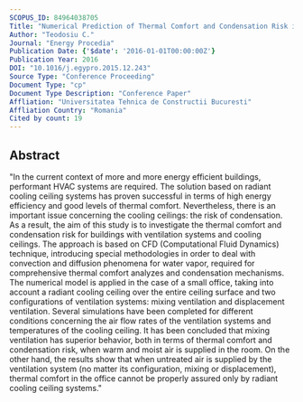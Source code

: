 ```yaml
---
SCOPUS_ID: 84964038705
Title: "Numerical Prediction of Thermal Comfort and Condensation Risk in a Ventilated Office, Equipped with a Cooling Ceiling"
Author: "Teodosiu C."
Journal: "Energy Procedia"
Publication Date: {'$date': '2016-01-01T00:00:00Z'}
Publication Year: 2016
DOI: "10.1016/j.egypro.2015.12.243"
Source Type: "Conference Proceeding"
Document Type: "cp"
Document Type Description: "Conference Paper"
Affliation: "Universitatea Tehnica de Constructii Bucuresti"
Affliation Country: "Romania"
Cited by count: 19
---
```


## Abstract
"In the current context of more and more energy efficient buildings, performant HVAC systems are required. The solution based on radiant cooling ceiling systems has proven successful in terms of high energy efficiency and good levels of thermal comfort. Nevertheless, there is an important issue concerning the cooling ceilings: the risk of condensation. As a result, the aim of this study is to investigate the thermal comfort and condensation risk for buildings with ventilation systems and cooling ceilings. The approach is based on CFD (Computational Fluid Dynamics) technique, introducing special methodologies in order to deal with convection and diffusion phenomena for water vapor, required for comprehensive thermal comfort analyzes and condensation mechanisms. The numerical model is applied in the case of a small office, taking into account a radiant cooling ceiling over the entire ceiling surface and two configurations of ventilation systems: mixing ventilation and displacement ventilation. Several simulations have been completed for different conditions concerning the air flow rates of the ventilation systems and temperatures of the cooling ceiling. It has been concluded that mixing ventilation has superior behavior, both in terms of thermal comfort and condensation risk, when warm and moist air is supplied in the room. On the other hand, the results show that when untreated air is supplied by the ventilation system (no matter its configuration, mixing or displacement), thermal comfort in the office cannot be properly assured only by radiant cooling ceiling systems."
